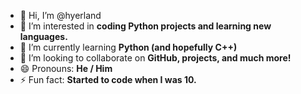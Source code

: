 - 👋 Hi, I’m @hyerland
- 👀 I’m interested in **coding Python projects and learning new languages.**
- 🌱 I’m currently learning **Python (and hopefully C++)**
- 💞️ I’m looking to collaborate on **GitHub, projects, and much more!**
- 😄 Pronouns: **He / Him**
- ⚡ Fun fact: **Started to code when I was 10.**
